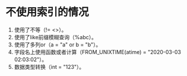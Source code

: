 # 不使用索引的情况

1. 使用了不等（!= <>）。
2. 使用了like前缀模糊查询（%abc）。
3. 使用了多列or（a = "a" or b = "b"）。
4. 字段名上使用函数或者计算（FROM_UNIXTIME(atime) = "2020-03-03 02:03:02"）。
5. 数据类型转换（int = "123"）。